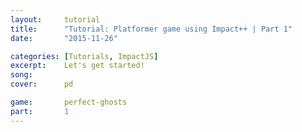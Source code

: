```yaml
---
layout:     tutorial
title:      "Tutorial: Platformer game using Impact++ | Part 1"
date:       "2015-11-26"

categories: [Tutorials, ImpactJS]
excerpt:    Let's get started!
song:       
cover:      pd

game:       perfect-ghosts
part:       1
---
```

